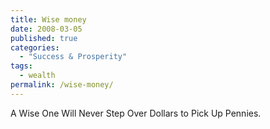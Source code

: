 ```yaml
---
title: Wise money
date: 2008-03-05
published: true
categories:
  - "Success & Prosperity"
tags:
  - wealth
permalink: /wise-money/
---
```

A Wise One Will Never Step Over Dollars to Pick Up Pennies.
